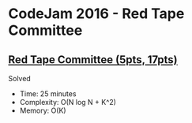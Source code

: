 # CodeJam 2016 - Red Tape Committee

## [Red Tape Committee (5pts, 17pts)](https://codingcompetitions.withgoogle.com/codejam/round/0000000000201c91/0000000000201b71)

Solved

* Time: 25 minutes
* Complexity: O(N log N + K^2)
* Memory: O(K)
